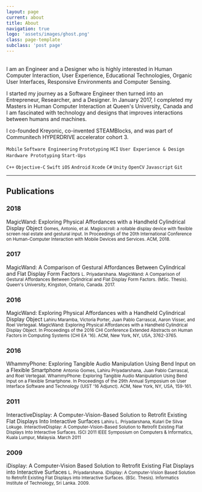 ```yaml
---
layout: page
current: about
title: About
navigation: true
logo: 'assets/images/ghost.png'
class: page-template
subclass: 'post page'
---
```

<br />
I am an Engineer and a Designer who is highly interested in Human Computer Interaction, User Experience, Educational Technologies, Organic User Interfaces, Responsive Environments and Computer Sensing.

I started my journey as a Software Engineer then turned into an Entrepreneur, Researcher, and a Designer. In January 2017, I completed my Masters in Human Computer Interaction at Queen's University, Canada and I am fascinated with technology and designs that improves interactions between humans and machines.

I co-founded Kreyonic, co-invented STEAMBlocks, and was part of Communitech HYPERDRIVE accelerator cohort 3.

`Mobile` `Software Engineering` `Prototyping` `HCI` `User Experience & Design` `Hardware Prototyping` `Start-Ups`

`C++` `Objective-C` `Swift` `iOS` `Android` `Xcode` `C#` `Unity` `OpenCV` `Javascript` `Git`

---
## Publications
### 2018
MagicWand: Exploring Physical Affordances with a Handheld Cylindrical Display Object
<small>Gomes, Antonio, et al. Magicscroll: a rollable display device with flexible screen real estate and gestural input. In Proceedings of the 20th International Conference on Human-Computer Interaction with Mobile Devices and Services. ACM, 2018.</small>

### 2017
MagicWand: A Comparison of Gestural Affordances Between Cylindrical and Flat Display Form Factors
<small>L. Priyadarshana. MagicWand: A Comparison of Gestural Affordances Between Cylindrical and Flat Display Form Factors. (MSc. Thesis). Queen's University, Kingston, Ontario, Canada. 2017.</small>

### 2016
MagicWand: Exploring Physical Affordances with a Handheld Cylindrical Display Object
<small>Lahiru Maramba, Victoria Porter, Juan Pablo Carrascal, Aaron Visser, and Roel Vertegaal. MagicWand: Exploring Physical Affordances with a Handheld Cylindrical Display Object. In Proceedings of the 2016 CHI Conference Extended Abstracts on Human Factors in Computing Systems (CHI EA '16). ACM, New York, NY, USA, 3762-3765.</small>

### 2016
WhammyPhone: Exploring Tangible Audio Manipulation Using Bend Input on a Flexible Smartphone
<small>Antonio Gomes, Lahiru Priyadarshana, Juan Pablo Carrascal, and Roel Vertegaal. WhammyPhone: Exploring Tangible Audio Manipulation Using Bend Input on a Flexible Smartphone. In Proceedings of the 29th Annual Symposium on User Interface Software and Technology (UIST '16 Adjunct). ACM, New York, NY, USA, 159-161.</small>

### 2011
InteractiveDisplay: A Computer-Vision-Based Solution to Retrofit Existing Flat Displays Into Interactive Surfaces
<small>Lahiru L. Priyadarshana, Kulari De Silva Lokuge. InteractiveDisplay: A Computer-Vision-Based Solution to Retrofit Existing Flat Displays Into Interactive Surfaces. ISCI 2011 IEEE Symposium on Computers & Informatics, Kuala Lumpur, Malaysia. March 2011</small>

### 2009
iDisplay: A Computer-Vision Based Solution to Retrofit Existing Flat Displays into Interactive Surfaces
<small>L. Priyadarshana. iDisplay: A Computer-Vision Based Solution to Retrofit Existing Flat Displays into Interactive Surfaces. (BSc. Thesis). Informatics Institute of Technology, Sri Lanka. 2009.</small>
